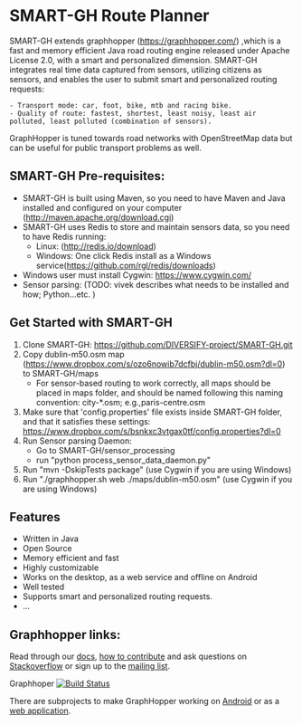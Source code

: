 # SMART-GH Route Planner

SMART-GH extends graphhopper (https://graphhopper.com/) ,which is a fast and memory efficient Java road routing engine released under Apache License 2.0, with a smart and personalized dimension. 
SMART-GH integrates real time data captured from sensors, utilizing citizens as sensors, and enables the user to submit smart and personalized routing requests:

	- Transport mode: car, foot, bike, mtb and racing bike.
	- Quality of route: fastest, shortest, least noisy, least air polluted, least polluted (combination of sensors).

GraphHopper is tuned towards road networks with OpenStreetMap data but can be useful for public transport problems as well.

SMART-GH Pre-requisites:
-----------------------
 
 * SMART-GH is built using Maven, so you need to have Maven and Java installed and configured on your computer (http://maven.apache.org/download.cgi)
 * SMART-GH uses Redis to store and maintain sensors data, so you need to have Redis running:
	- Linux: (http://redis.io/download)
	- Windows: One click Redis install as a Windows service(https://github.com/rgl/redis/downloads)
 * Windows user must install Cygwin: https://www.cygwin.com/
 * Sensor parsing: (TODO: vivek describes what needs to be installed and how; Python...etc. )
		
Get Started with SMART-GH
-------------------------

 1. Clone SMART-GH: https://github.com/DIVERSIFY-project/SMART-GH.git
 2. Copy dublin-m50.osm map (https://www.dropbox.com/s/ozo6nowib7dcfbj/dublin-m50.osm?dl=0) to SMART-GH/maps
	- For sensor-based routing to work correctly, all maps should be placed in maps folder, and should be named following this naming convention: city-*.osm; e.g.,paris-centre.osm
 3. Make sure that 'config.properties' file exists inside SMART-GH folder, and that it satisfies these settings: https://www.dropbox.com/s/bsnkxc3vtgax0tf/config.properties?dl=0
 4. Run Sensor parsing Daemon:
	- Go to SMART-GH/sensor_processing
	- run "python process_sensor_data_daemon.py"
 5. Run "mvn -DskipTests package" (use Cygwin if you are using Windows)
 6. Run "./graphhopper.sh web ./maps/dublin-m50.osm" (use Cygwin if you are using Windows)
 
Features
---------

 * Written in Java
 * Open Source
 * Memory efficient and fast
 * Highly customizable
 * Works on the desktop, as a web service and offline on Android
 * Well tested
 * Supports smart and personalized routing requests.
 * ...
 
 
Graphhopper links:
-----------------
Read through our [docs](https://github.com/graphhopper/graphhopper/blob/master/docs/index.md), 
[how to contribute](https://github.com/graphhopper/graphhopper/blob/master/CONTRIBUTING.md) and 
ask questions on [Stackoverflow](http://stackoverflow.com/questions/tagged/graphhopper)
or sign up to the [mailing list](http://graphhopper.com/#developers).

Graphhoper [![Build Status](https://secure.travis-ci.org/graphhopper/graphhopper.png?branch=master)](http://travis-ci.org/graphhopper/graphhopper)

There are subprojects to make GraphHopper working on [Android](https://github.com/graphhopper/graphhopper/blob/master/docs/android/index.md) or 
as a [web application](https://github.com/graphhopper/graphhopper/tree/master/web).